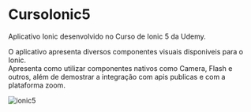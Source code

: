 # CursoIonic5
Aplicativo Ionic desenvolvido no Curso de Ionic 5 da Udemy.


O aplicativo apresenta diversos componentes visuais disponiveis para o Ionic. <br>
Apresenta como utilizar componentes nativos como Camera, Flash e outros, além de demostrar a integração com apis publicas e com a plataforma zoom.

![ionic5](https://github.com/GiovaniDaSilva/CursoIonic5/blob/master/Image/App%20Curso%20Ionic%205.gif)
